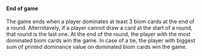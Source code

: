

#### End of game
The game ends when a player dominates at least 3 biom cards at the end of a round.
Alternitavely, if a player cannot draw a card at the start of a round, that round is the last one. At the end of the round, the player with the most dominated biom cards win the game. In case of a tie, the player with biggest sum of printed dominance value on dominated biom cards win the game.
